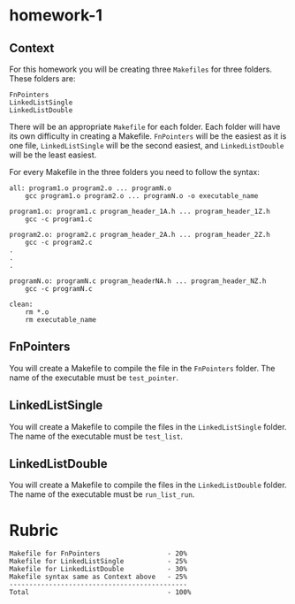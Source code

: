 # homework-1
## Context
For this homework you will be creating three `Makefiles` for three folders. These folders are:
    
    FnPointers
    LinkedListSingle
    LinkedListDouble
    
There will be an appropriate `Makefile` for each folder. Each folder will have its own difficulty in creating a Makefile. `FnPointers` will be the easiest as it is one file, `LinkedListSingle` will be the second easiest, and `LinkedListDouble` will be the least easiest. 

For every Makefile in the three folders you need to follow the syntax:

    all: program1.o program2.o ... programN.o
        gcc program1.o program2.o ... programN.o -o executable_name
        
    program1.o: program1.c program_header_1A.h ... program_header_1Z.h
        gcc -c program1.c
        
    program2.o: program2.c program_header_2A.h ... program_header_2Z.h
        gcc -c program2.c
    .
    .
    .
    
    programN.o: programN.c program_headerNA.h ... program_header_NZ.h
        gcc -c programN.c
        
    clean:
        rm *.o
        rm executable_name
        
## FnPointers

You will create a Makefile to compile the file in the `FnPointers` folder. The name of the executable must be `test_pointer`.

## LinkedListSingle

You will create a Makefile to compile the files in the `LinkedListSingle` folder. The name of the executable must be `test_list`.

## LinkedListDouble

You will create a Makefile to compile the files in the `LinkedListDouble` folder. The name of the executable must be `run_list_run`.

# Rubric

    Makefile for FnPointers                 - 20%
    Makefile for LinkedListSingle           - 25%
    Makefile for LinkedListDouble           - 30%
    Makefile syntax same as Context above   - 25%
    ---------------------------------------------
    Total                                   - 100%
